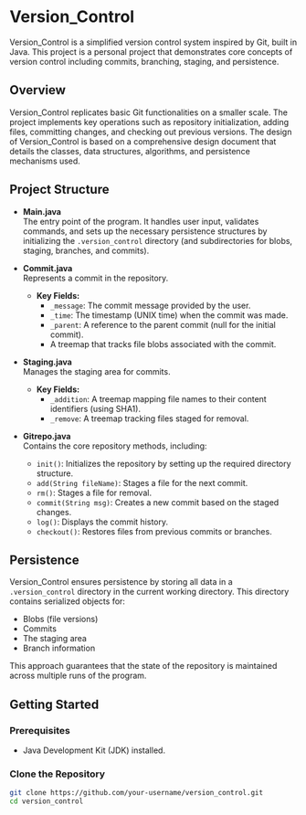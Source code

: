 # Version_Control

Version_Control is a simplified version control system inspired by Git, built in Java. This project is a personal project that demonstrates core concepts of version control including commits, branching, staging, and persistence.

## Overview

Version_Control replicates basic Git functionalities on a smaller scale. The project implements key operations such as repository initialization, adding files, committing changes, and checking out previous versions. The design of Version_Control is based on a comprehensive design document that details the classes, data structures, algorithms, and persistence mechanisms used.

## Project Structure

- **Main.java**  
  The entry point of the program. It handles user input, validates commands, and sets up the necessary persistence structures by initializing the `.version_control` directory (and subdirectories for blobs, staging, branches, and commits).

- **Commit.java**  
  Represents a commit in the repository.  
  - **Key Fields:**  
    - `_message`: The commit message provided by the user.  
    - `_time`: The timestamp (UNIX time) when the commit was made.  
    - `_parent`: A reference to the parent commit (null for the initial commit).  
    - A treemap that tracks file blobs associated with the commit.

- **Staging.java**  
  Manages the staging area for commits.  
  - **Key Fields:**  
    - `_addition`: A treemap mapping file names to their content identifiers (using SHA1).  
    - `_remove`: A treemap tracking files staged for removal.

- **Gitrepo.java**  
  Contains the core repository methods, including:
  - `init()`: Initializes the repository by setting up the required directory structure.
  - `add(String fileName)`: Stages a file for the next commit.
  - `rm()`: Stages a file for removal.
  - `commit(String msg)`: Creates a new commit based on the staged changes.
  - `log()`: Displays the commit history.
  - `checkout()`: Restores files from previous commits or branches.

## Persistence

Version_Control ensures persistence by storing all data in a `.version_control` directory in the current working directory. This directory contains serialized objects for:
- Blobs (file versions)
- Commits
- The staging area
- Branch information

This approach guarantees that the state of the repository is maintained across multiple runs of the program.

## Getting Started

### Prerequisites
- Java Development Kit (JDK) installed.

### Clone the Repository

```bash
git clone https://github.com/your-username/version_control.git
cd version_control
